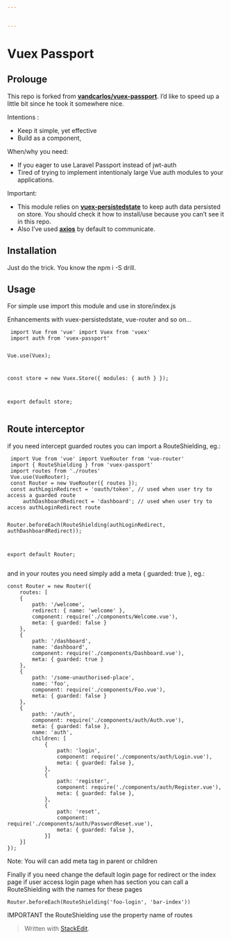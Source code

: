 ```yaml
---


---
```


<h1 id="vuex-passport">Vuex Passport</h1>
<h2 id="prolouge">Prolouge</h2>
<p>This repo is forked from <strong><a href="https://github.com/Vandcarlos/vuex-passport">vandcarlos/vuex-passport</a></strong>. I’d like to speed up a little bit since he took it somewhere nice.</p>
<p>Intentions :</p>
<ul>
<li>Keep it simple, yet effective</li>
<li>Build as a component,</li>
</ul>
<p>When/why you need:</p>
<ul>
<li>If you eager to use Laravel Passport instead of jwt-auth</li>
<li>Tired of trying to implement intentionaly large Vue auth modules to your applications.</li>
</ul>
<p>Important:</p>
<ul>
<li>This module relies on <strong><a href="https://github.com/robinvdvleuten/vuex-persistedstate">vuex-persistedstate</a></strong> to keep auth data persisted on store. You should check it how to install/use because you can’t see it in this repo.</li>
<li>Also I’ve used <strong><a href="https://github.com/axios/axios">axios</a></strong> by default to communicate.</li>
</ul>
<h2 id="installation">Installation</h2>
<p>Just do the trick. You know the npm i -S drill.</p>
<h2 id="usage">Usage</h2>
<p>For simple use import this module and use in store/index.js</p>
<p>Enhancements with vuex-persistedstate, vue-router and so on…</p>
<pre><code> import Vue from 'vue' import Vuex from 'vuex'  
 import auth from 'vuex-passport'  

 Vue.use(Vuex);
 
 const store = new Vuex.Store({ 
	 modules: { 
		 auth
	 }
 });
 
 export default store;
</code></pre>
<h2 id="route-interceptor">Route interceptor</h2>
<p>if you need intercept guarded routes you can import a RouteShielding, eg.:</p>
<pre><code> import Vue from 'vue' import VueRouter from 'vue-router'
 import { RouteShielding } from 'vuex-passport'
 import routes from './routes'
 Vue.use(VueRouter);
 const Router = new VueRouter({ routes });
 const authLoginRedirect = 'oauth/token', // used when user try to access a guarded route
     authDashboardRedirect = 'dashboard'; // used when user try to access authLoginRedirect route
 
 Router.beforeEach(RouteShielding(authLoginRedirect, authDashboardRedirect));
 
 export default Router;
</code></pre>
<p>and in your routes you need simply add a meta { guarded: true }, eg.:</p>
<pre><code>const Router = new Router({  
	routes: [  
	{  
		path: '/welcome',
		redirect: { name: 'welcome' },
		component: require('./components/Welcome.vue'),  
		meta: { guarded: false }
	},  
	{  
		path: '/dashboard',  
		name: 'dashboard',  
		component: require('./components/Dashboard.vue'),  
		meta: { guarded: true }
	},  
	{  
		path: '/some-unauthorised-place',  
		name: 'foo',  
		component: require('./components/Foo.vue'),  
		meta: { guarded: false }  
	},  
	{  
		path: '/auth',  
		component: require('./components/auth/Auth.vue'),  
		meta: { guarded: false },  
		name: 'auth',  
		children: [  
			{  
				path: 'login',  
				component: require('./components/auth/Login.vue'),  
				meta: { guarded: false },  
			},  
			{  
				path: 'register',  
				component: require('./components/auth/Register.vue'),  
				meta: { guarded: false },  
			},  
			{  
				path: 'reset',  
				component: require('./components/auth/PasswordReset.vue'),  
				meta: { guarded: false },  
			}]  
	}]
});
</code></pre>
<p>Note: You will can add meta tag in parent or children</p>
<p>Finally if you need change the default login page for redirect or the index page if user access login page when has section you can call a RouteShielding with the names for these pages</p>
<pre><code>Router.beforeEach(RouteShielding('foo-login', 'bar-index'))  
</code></pre>
<p>IMPORTANT the RouteShielding use the property name of routes</p>
<blockquote>
<p>Written with <a href="https://stackedit.io/">StackEdit</a>.</p>
</blockquote>

